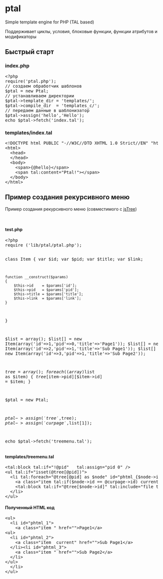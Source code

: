 # ptal
Simple template engine for PHP (TAL based)

Поддерживает циклы, условия, блоковые функции, функции атрибутов и модификаторы


<h2>Быстрый старт</h2>


<h3>
	index.php</h3>
<pre class="brush:php;ruler:true;highlight: [1];">&lt;?php
require(&#39;ptal.php&#39;);
// создаем обработчик шаблонов
$ptal = new Ptal;
// устанавливаем директории
$ptal-&gt;template_dir = &#39;templates/&#39;;
$ptal-&gt;compile_dir  = &#39;templates_c/&#39;;
// передаем данные в шаблонизатор
$ptal-&gt;assign(&#39;hello&#39;,&#39;Hello&#39;);
echo $ptal-&gt;fetch(&#39;index.tal&#39;);
</pre>
<h3>
	templates/index.tal</h3>
<pre class="brush:xml;highlight: [1];">&lt;!DOCTYPE html PUBLIC &quot;-//W3C//DTD XHTML 1.0 Strict//EN&quot; &quot;http://www.w3.org/TR/xhtml1/DTD/xhtml1-strict.dtd&quot;&gt;
&lt;html&gt;
  &lt;head&gt;
  &lt;/head&gt;
  &lt;body&gt;
    &lt;span&gt;{@hello}&lt;/span&gt;
    &lt;span tal:content=&quot;Ptal!&quot;&gt;&lt;/span&gt;
  &lt;/body&gt;
&lt;/html&gt;</pre>

<h2>Пример создания рекурсивного меню</h2>
<p>
	Пример создания рекурсивного меню (совместимого с <a href="http://jstree.com/">jsTree</a>)</p>
<p>
	&nbsp;</p>
<h4>
	test.php</h4>
<pre class="brush:php;highlight: [1];">&lt;?php
require (&#39;lib/ptal/ptal.php&#39;);

class Item
{
    var $id;
    var $pid;
    var $title;
    var $link;
    
    function __construct($params)
    {
        $this->id    = $params['id'];
        $this->pid   = $params['pid'];
        $this->title = $params['title'];
        $this->link  = $params['link'];
    }
}

$list = array();
$list[] = new Item(array('id'=>1,'pid'=>0,'title'=>'Page1'));
$list[] = new Item(array('id'=>2,'pid'=>1,'title'=>'Sub Page1'));
$list[] = new Item(array('id'=>3,'pid'=>1,'title'=>'Sub Page2'));

$tree = array();
foreach ((array)$list as $item)
{
    $tree[$item->pid][$item->id] = $item;
}

$ptal = new Ptal;

$ptal->assign('tree',$tree);
$ptal->assign('curpage',$list[1]);

echo $ptal->fetch('treemenu.tal');
</pre>

<h4>
	templates/treemenu.tal</h4>
<pre class="brush:xml;">&lt;tal:block tal:if=&quot;!@pid&quot;   tal:assign=&quot;pid 0&quot; /&gt;
&lt;ul tal:if=&quot;isset(@tree[@pid])&quot;&gt;
  &lt;li tal:foreach=&quot;@tree[@pid] as $node&quot; id=&quot;phtml_{$node-&gt;id}&quot;&gt;
    &lt;a class=&quot;item tal:if($node-&gt;id == @curpage-&gt;id) current&quot; href=&quot;{$node-&gt;link}&quot;&gt;{$node-&gt;title}&lt;/a&gt;
    &lt;tal:block tal:if=&quot;@tree[$node-&gt;id]&quot; tal:include=&quot;file treemenu.tal;pid {$node-&gt;id};&quot; /&gt;    
  &lt;/li&gt;
&lt;/ul&gt;
</pre>

<h4>
	Полученный HTML код</h4>
<pre class="brush:xml;">&lt;ul&gt;
  &lt;li id=&quot;phtml_1&quot;&gt;
    &lt;a class=&quot;item &quot; href=&quot;&quot;&gt;Page1&lt;/a&gt;  
&lt;ul&gt;
  &lt;li id=&quot;phtml_2&quot;&gt;
    &lt;a class=&quot;item  current&quot; href=&quot;&quot;&gt;Sub Page1&lt;/a&gt;       
  &lt;/li&gt;&lt;li id=&quot;phtml_3&quot;&gt;
    &lt;a class=&quot;item &quot; href=&quot;&quot;&gt;Sub Page2&lt;/a&gt;       
  &lt;/li&gt;
&lt;/ul&gt;     
  &lt;/li&gt;
&lt;/ul&gt;</pre>
<p>
	&nbsp;</p>
